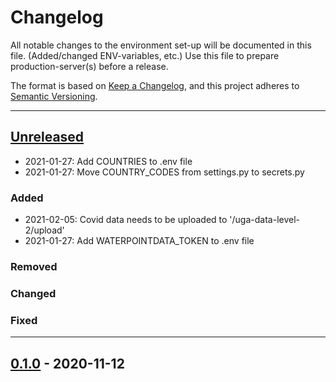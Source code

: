 # Changelog

All notable changes to the environment set-up will be documented in this file. (Added/changed ENV-variables, etc.) 
Use this file to prepare production-server(s) before a release.

The format is based on [Keep a Changelog](https://keepachangelog.com/en/1.0.0/),
and this project adheres to [Semantic Versioning](https://semver.org/spec/v2.0.0.html).

---

## [Unreleased](https://github.com/rodekruis/IBF-system/compare/0.1.0...master)
- 2021-01-27: Add COUNTRIES to .env file
- 2021-01-27: Move COUNTRY_CODES from settings.py to secrets.py

### Added
- 2021-02-05: Covid data needs to be uploaded to '/uga-data-level-2/upload'
- 2021-01-27: Add WATERPOINTDATA_TOKEN to .env file

### Removed

### Changed

### Fixed

---

## [0.1.0](https://github.com/rodekruis/IBF-system/releases/tag/0.1.0) - 2020-11-12